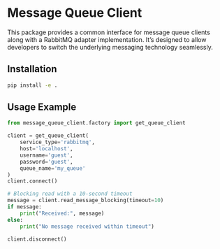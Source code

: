 # Message Queue Client

This package provides a common interface for message queue clients along with a RabbitMQ adapter implementation. It’s designed to allow developers to switch the underlying messaging technology seamlessly.

## Installation

```bash
pip install -e .
```

## Usage Example

```python
from message_queue_client.factory import get_queue_client

client = get_queue_client(
    service_type='rabbitmq',
    host='localhost',
    username='guest',
    password='guest',
    queue_name='my_queue'
)
client.connect()

# Blocking read with a 10-second timeout
message = client.read_message_blocking(timeout=10)
if message:
    print("Received:", message)
else:
    print("No message received within timeout")

client.disconnect()
```
